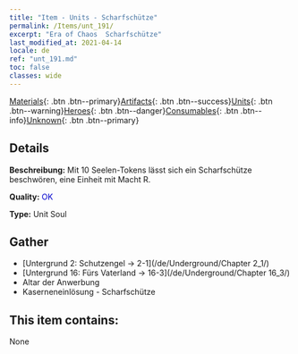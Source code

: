 ```yaml
---
title: "Item - Units - Scharfschütze"
permalink: /Items/unt_191/
excerpt: "Era of Chaos  Scharfschütze"
last_modified_at: 2021-04-14
locale: de
ref: "unt_191.md"
toc: false
classes: wide
---
```

 [Materials](/de/Items/){: .btn .btn--primary}[Artifacts](/de/Items/Artifacts/){: .btn .btn--success}[Units](/de/Items/Units/){: .btn .btn--warning}[Heroes](/de/Items/Heroes/){: .btn .btn--danger}[Consumables](/de/Items/Consumables/){: .btn .btn--info}[Unknown](/de/Items/Unknown/){: .btn .btn--primary}

## Details
 **Beschreibung:** Mit 10 Seelen-Tokens lässt sich ein Scharfschütze beschwören, eine Einheit mit Macht R.

 **Quality:** <span style="color: #0000CD">OK</span>

 **Type:** Unit Soul

## Gather

*    [Untergrund 2: Schutzengel -> 2-1](/de/Underground/Chapter 2_1/) 
*    [Untergrund 16: Fürs Vaterland -> 16-3](/de/Underground/Chapter 16_3/) 
*    Altar der Anwerbung 
*    Kaserneneinlösung - Scharfschütze 

## This item contains:

  None

